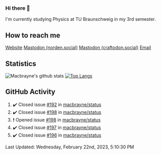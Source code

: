 ### Hi there 👋
I'm currently studying Physics at TU Braunschweig in my 3rd semester.

## How to reach me
[Website](https://florentin-schleuss.de)
<a rel="me" href="https://norden.social/@florentin">Mastodon (norden.social)</a>
<a rel="me" href="https://craftodon.social/@frodolon">Mastodon (craftodon.social)</a>
[Email](mailto:hello@macbrayne.de)

## Statistics
![Macbrayne's github stats](https://github-readme-stats.vercel.app/api?username=macbrayne&count_private=true&show_icons=true&hide_rank=true&custom_title=macbrayne's%20GitHub%20Stats)
[![Top Langs](https://github-readme-stats.vercel.app/api/top-langs/?username=macbrayne&exclude_repo=liftron&layout=compact)](https://github.com/anuraghazra/github-readme-stats)
## GitHub Activity

<!--RECENT_ACTIVITY:start-->
1. ✔️ Closed issue [#192](https://github.com/macbrayne/status/issues/192) in [macbrayne/status](https://github.com/macbrayne/status)
2. ✔️ Closed issue [#198](https://github.com/macbrayne/status/issues/198) in [macbrayne/status](https://github.com/macbrayne/status)
3. ❗️ Opened issue [#198](https://github.com/macbrayne/status/issues/198) in [macbrayne/status](https://github.com/macbrayne/status)
4. ✔️ Closed issue [#197](https://github.com/macbrayne/status/issues/197) in [macbrayne/status](https://github.com/macbrayne/status)
5. ✔️ Closed issue [#196](https://github.com/macbrayne/status/issues/196) in [macbrayne/status](https://github.com/macbrayne/status)
<!--RECENT_ACTIVITY:end-->

<!--RECENT_ACTIVITY:last_update-->
Last Updated: Wednesday, February 22nd, 2023, 5:10:30 PM
<!--RECENT_ACTIVITY:last_update_end-->


<!--
**macbrayne/macbrayne** is a ✨ _special_ ✨ repository because its `README.md` (this file) appears on your GitHub profile.

Here are some ideas to get you started:

- 🔭 I’m currently working on ...
- 🌱 I’m currently learning ...
- 👯 I’m looking to collaborate on ...
- 🤔 I’m looking for help with ...
- 💬 Ask me about ...
- 📫 How to reach me: ...
- 😄 Pronouns: ...
- ⚡ Fun fact: ...
-->
